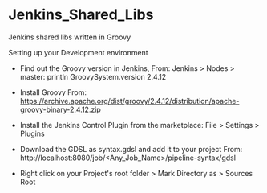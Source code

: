 # Jenkins_Shared_Libs
Jenkins shared libs written in Groovy

Setting up your Development environment

- Find out the Groovy version in Jenkins, From:
    Jenkins > Nodes > master: println GroovySystem.version
    2.4.12

- Install Groovy From:
    https://archive.apache.org/dist/groovy/2.4.12/distribution/apache-groovy-binary-2.4.12.zip
    
- Install the Jenkins Control Plugin from the marketplace:
    File > Settings > Plugins

- Download the GDSL as syntax.gdsl and add it to your project From:
    http://localhost:8080/job/<Any_Job_Name>/pipeline-syntax/gdsl
    
- Right click on your Project's root folder > Mark Directory as > Sources Root
    